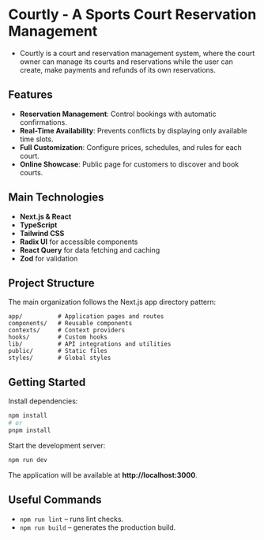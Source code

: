 # Courtly - A Sports Court Reservation Management
- Courtly is a court and reservation management system, where the court owner can manage its courts and reservations while the user can create, make payments and refunds of its own reservations.

## Features
- **Reservation Management**: Control bookings with automatic confirmations.  
- **Real-Time Availability**: Prevents conflicts by displaying only available time slots.  
- **Full Customization**: Configure prices, schedules, and rules for each court.  
- **Online Showcase**: Public page for customers to discover and book courts.

## Main Technologies
- **Next.js & React**  
- **TypeScript**  
- **Tailwind CSS**  
- **Radix UI** for accessible components  
- **React Query** for data fetching and caching  
- **Zod** for validation  

## Project Structure
The main organization follows the Next.js app directory pattern:

```
app/          # Application pages and routes
components/   # Reusable components
contexts/     # Context providers
hooks/        # Custom hooks
lib/          # API integrations and utilities
public/       # Static files
styles/       # Global styles
```

## Getting Started
Install dependencies:
```bash
npm install
# or
pnpm install
```

Start the development server:
```bash
npm run dev
```
The application will be available at **http://localhost:3000**.

## Useful Commands
- `npm run lint` – runs lint checks.  
- `npm run build` – generates the production build.  
